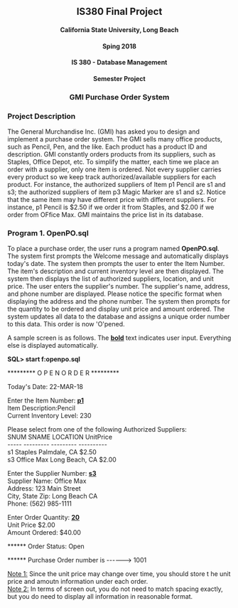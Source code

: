 <h2 align="center">IS380 Final Project</h4>

<h4 align="center">California State University, Long Beach</h4>

<h4 align="center">Sping 2018</h4>

<h4 align="center">IS 380 - Database Management</h4>

<h4 align="center">Semester Project</h4>

<h3 align="center">GMI Purchase Order System</h4>

<h3 align="left">Project Description</h4>

The General Murchandise Inc. (GMI) has asked you to design and implement a purchase order system. The GMI sells many office products, such as Pencil, Pen, and the like. Each product has a product ID and description. GMI constantly orders products from its suppliers, such as Staples, Office Depot, etc. To simplify the matter, each time we place an order with a supplier, only one item is ordered. Not every supplier carries every product so we keep track authorized/available suppliers for each product. For instance, the authorized suppliers of Item p1 Pencil are s1 and s3; the authorized suppliers of item p3 Magic Marker are s1 and s2. Notice that the same item may have different price with different suppliers. For instance, p1 Pencil is $2.50 if we order it from Staples, and $2.00 if we order from OFfice Max. GMI maintains the price list in its database.

<h3 align="left">Program 1. OpenPO.sql</h4>

To place a purchase order, the user runs a program named **OpenPO.sql**. The system first prompts the Welcome message and automatically displays today's date. The system then prompts the user to enter the Item Number. The item's description and current inventory level are then displayed. The system then displays the list of authorized suppliers, location, and unit price. The user enters the supplier's number. The supplier's name, address, and phone number are displayed. Please notice the specific format when displaying the address and the phone number. The system then prompts for the quantity to be ordered and display unit price and amount ordered. The system updates all data to the database and assigns a unique order number to this data. This order is now 'O'pened.

A sample screen is as follows. The <ins>**bold**</ins> text indicates user input. Everything else is displayed automatically.

**SQL> start f:openpo.sql**

********* O P E N    O R D E R *********

Today's Date: 22-MAR-18

Enter the Item Number: <ins>**p1**</ins>
  <br />Item Description:Pencil
  <br />Current Inventory Level: 230

Please select from one of the following Authorized Suppliers:
 <br /> SNUM  SNAME     LOCATION   UnitPrice
 <br /> -----    --------- ---------  ----------
 <br /> s1  Staples Palmdale, CA  $2.50
 <br /> s3  Office Max  Long Beach, CA  $2.00
 
 Enter the Supplier Number: <ins>**s3**</ins>
 <br /> Supplier Name: Office Max
 <br /> Address: 123 Main Street
 <br /> City, State Zip: Long Beach CA
 <br /> Phone: (562) 985-1111
 
 Enter Order Quantity: <ins>**20**</ins>
 <br /> Unit Price $2.00
 <br /> Amount Ordered: $40.00
 
 ****** Order Status: Open
 
 ****** Purchase Order number is ------> 1001
 
 <ins>Note 1:</ins> Since the unit price may change over time, you should store t he unit price and amoutn information under each order.
 <br /><ins>Note 2:</ins> In terms of screen out, you do not need to match spacing exactly, but you do need to display all information in reasonable format.
